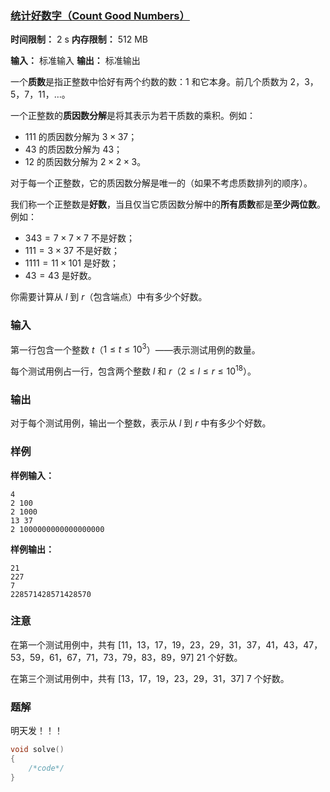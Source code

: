 ### [统计好数字（Count Good Numbers）](https://codeforces.com/contest/2125/problem/C)

**时间限制：** 2 s
**内存限制：** 512 MB

**输入：** 标准输入
**输出：** 标准输出



一个**质数**是指正整数中恰好有两个约数的数：$1$ 和它本身。前几个质数为 $2$，$3$，$5$，$7$，$11$，$\dots$。

一个正整数的**质因数分解**是将其表示为若干质数的乘积。例如：

- $111$ 的质因数分解为 $3 \times 37$；
- $43$ 的质因数分解为 $43$；
- $12$ 的质因数分解为 $2 \times 2 \times 3$。

对于每一个正整数，它的质因数分解是唯一的（如果不考虑质数排列的顺序）。

我们称一个正整数是**好数**，当且仅当它质因数分解中的**所有质数**都是**至少两位数**。例如：

- $343 = 7 \times 7 \times 7$ 不是好数；
- $111 = 3 \times 37$ 不是好数；
- $1111 = 11 \times 101$ 是好数；
- $43 = 43$ 是好数。

你需要计算从 $l$ 到 $r$（包含端点）中有多少个好数。







### 输入

第一行包含一个整数 $t$（$1 \le t \le 10^3$）——表示测试用例的数量。

每个测试用例占一行，包含两个整数 $l$ 和 $r$（$2 \le l \le r \le 10^{18}$）。





### 输出

对于每个测试用例，输出一个整数，表示从 $l$ 到 $r$ 中有多少个好数。

 



### 样例

**样例输入：**

```
4
2 100
2 1000
13 37
2 1000000000000000000
```



**样例输出：**

```
21
227
7
228571428571428570
```





### 注意

在第一个测试用例中，共有 $[11$，$13$，$17$，$19$，$23$，$29$，$31$，$37$，$41$，$43$，$47$，$53$，$59$，$61$，$67$，$71$，$73$，$79$，$83$，$89$，$97]$  $21$ 个好数。

在第三个测试用例中，共有 $[13$，$17$，$19$，$23$，$29$，$31$，$37]$ $7$ 个好数。





### 题解

明天发！！！



```cpp
void solve()
{
	/*code*/
}
```
